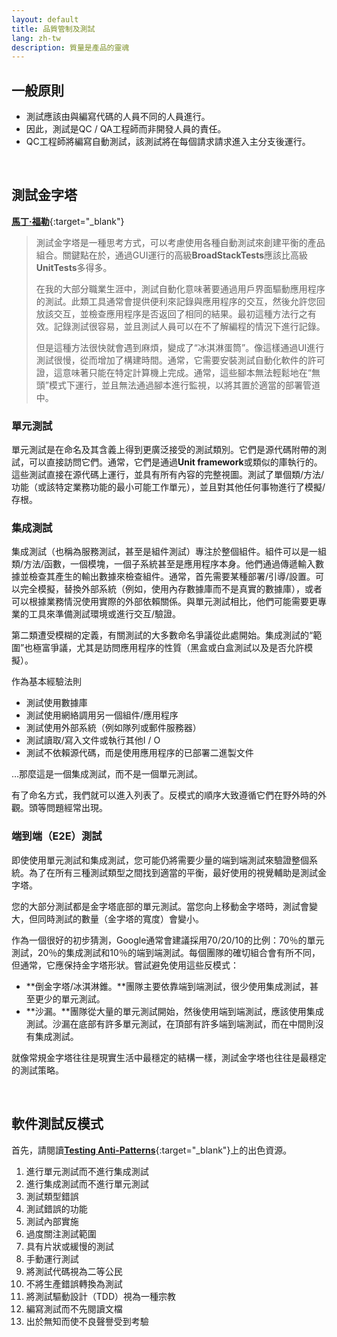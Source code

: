 ```yaml
---
layout: default
title: 品質管制及測試
lang: zh-tw
description: 質量是產品的靈魂
---
```




## 一般原則

* 測試應該由與編寫代碼的人員不同的人員進行。
* 因此，測試是QC / QA工程師而非開發人員的責任。
* QC工程師將編寫自動測試，該測試將在每個請求請求進入主分支後運行。

<br>

## 測試金字塔

[**馬丁·福勒**](https://martinfowler.com/bliki/TestPyramid.html){:target="_blank"}

> 測試金字塔是一種思考方式，可以考慮使用各種自動測試來創建平衡的產品組合。關鍵點在於，通過GUI運行的高級**BroadStackTests**應該比高級**UnitTests**多得多。
>
> 在我的大部分職業生涯中，測試自動化意味著要通過用戶界面驅動應用程序的測試。此類工具通常會提供便利來記錄與應用程序的交互，然後允許您回放該交互，並檢查應用程序是否返回了相同的結果。最初這種方法行之有效。記錄測試很容易，並且測試人員可以在不了解編程的情況下進行記錄。
>
> 但是這種方法很快就會遇到麻煩，變成了“冰淇淋蛋筒”。像這樣通過UI進行測試很慢，從而增加了構建時間。通常，它需要安裝測試自動化軟件的許可證，這意味著只能在特定計算機上完成。通常，這些腳本無法輕鬆地在“無頭”模式下運行，並且無法通過腳本進行監視，以將其置於適當的部署管道中。

### 單元測試

單元測試是在命名及其含義上得到更廣泛接受的測試類別。它們是源代碼附帶的測試，可以直接訪問它們。通常，它們是通過**Unit framework**或類似的庫執行的。這些測試直接在源代碼上運行，並具有所有內容的完整視圖。測試了單個類/方法/功能（或該特定業務功能的最小可能工作單元），並且對其他任何事物進行了模擬/存根。

### 集成測試

集成測試（也稱為服務測試，甚至是組件測試）專注於整個組件。組件可以是一組類/方法/函數，一個模塊，一個子系統甚至是應用程序本身。他們通過傳遞輸入數據並檢查其產生的輸出數據來檢查組件。通常，首先需要某種部署/引導/設置。可以完全模擬，替換外部系統（例如，使用內存數據庫而不是真實的數據庫），或者可以根據業務情況使用實際的外部依賴關係。與單元測試相比，他們可能需要更專業的工具來準備測試環境或進行交互/驗證。

第二類遭受模糊的定義，有關測試的大多數命名爭議從此處開始。集成測試的“範圍”也極富爭議，尤其是訪問應用程序的性質（黑盒或白盒測試以及是否允許模擬）。

作為基本經驗法則

* 測試使用數據庫
* 測試使用網絡調用另一個組件/應用程序
* 測試使用外部系統（例如隊列或郵件服務器）
* 測試讀取/寫入文件或執行其他I / O
* 測試不依賴源代碼，而是使用應用程序的已部署二進製文件

…那麼這是一個集成測試，而不是一個單元測試。

有了命名方式，我們就可以進入列表了。反模式的順序大致遵循它們在野外時的外觀。頭等問題經常出現。

### 端到端（E2E）測試

即使使用單元測試和集成測試，您可能仍將需要少量的端到端測試來驗證整個系統。為了在所有三種測試類型之間找到適當的平衡，最好使用的視覺輔助是測試金字塔。

您的大部分測試都是金字塔底部的單元測試。當您向上移動金字塔時，測試會變大，但同時測試的數量（金字塔的寬度）會變小。

作為一個很好的初步猜測，Google通常會建議採用70/20/10的比例：70％的單元測試，20％的集成測試和10％的端到端測試。每個團隊的確切組合會有所不同，但通常，它應保持金字塔形狀。嘗試避免使用這些反模式：

* **倒金字塔/冰淇淋錐。**團隊主要依靠端到端測試，很少使用集成測試，甚至更少的單元測試。
* **沙漏。**團隊從大量的單元測試開始，然後使用端到端測試，應該使用集成測試。沙漏在底部有許多單元測試，在頂部有許多端到端測試，而在中間則沒有集成測試。

就像常規金字塔往往是現實生活中最穩定的結構一樣，測試金字塔也往往是最穩定的測試策略。

<br>

## 軟件測試反模式

首先，請閱讀[**Testing Anti-Patterns**](http://blog.codepipes.com/testing/software-testing-antipatterns.html){:target="_blank"}上的出色資源。

1. 進行單元測試而不進行集成測試
1. 進行集成測試而不進行單元測試
1. 測試類型錯誤
1. 測試錯誤的功能
1. 測試內部實施
1. 過度關注測試範圍
1. 具有片狀或緩慢的測試
1. 手動運行測試
1. 將測試代碼視為二等公民
1. 不將生產錯誤轉換為測試
1. 將測試驅動設計（TDD）視為一種宗教
1. 編寫測試而不先閱讀文檔
1. 出於無知而使不良聲譽受到考驗



